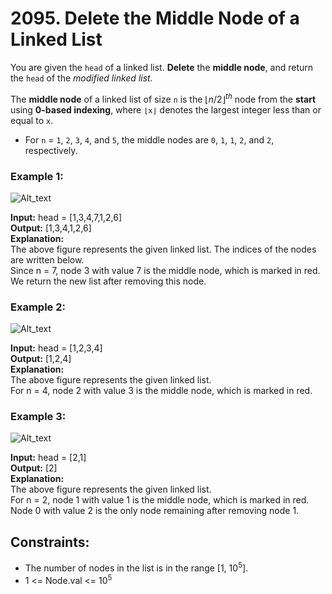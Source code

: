 # 2095. Delete the Middle Node of a Linked List

You are given the `head` of a linked list. **Delete** the **middle node**, and return the `head` of the *modified linked list.*

The **middle node** of a linked list of size `n` is the $⌊n / 2⌋^{th}$ node from the **start** using **0-based indexing**, where `⌊x⌋` denotes the largest integer less than or equal to `x`.

- For `n` = `1`, `2`, `3`, `4`, and `5`, the middle nodes are `0`, `1`, `1`, `2`, and `2`, respectively.
 
### Example 1:
![Alt_text](https://assets.leetcode.com/uploads/2021/11/16/eg1drawio.png)

**Input:** head = [1,3,4,7,1,2,6]  
**Output:** [1,3,4,1,2,6]  
**Explanation:**  
The above figure represents the given linked list. The indices of the nodes are written below.  
Since n = 7, node 3 with value 7 is the middle node, which is marked in red.  
We return the new list after removing this node. 

### Example 2:
![Alt_text](https://assets.leetcode.com/uploads/2021/11/16/eg2drawio.png)

**Input:** head = [1,2,3,4]  
**Output:** [1,2,4]  
**Explanation:**  
The above figure represents the given linked list.  
For n = 4, node 2 with value 3 is the middle node, which is marked in red.

### Example 3:
![Alt_text](https://assets.leetcode.com/uploads/2021/11/16/eg3drawio.png)

**Input:** head = [2,1]  
**Output:** [2]  
**Explanation:**  
The above figure represents the given linked list.  
For n = 2, node 1 with value 1 is the middle node, which is marked in red.  
Node 0 with value 2 is the only node remaining after removing node 1.  
 
## Constraints:
- The number of nodes in the list is in the range [1, $10^5$].
- 1 <= Node.val <= $10^5$